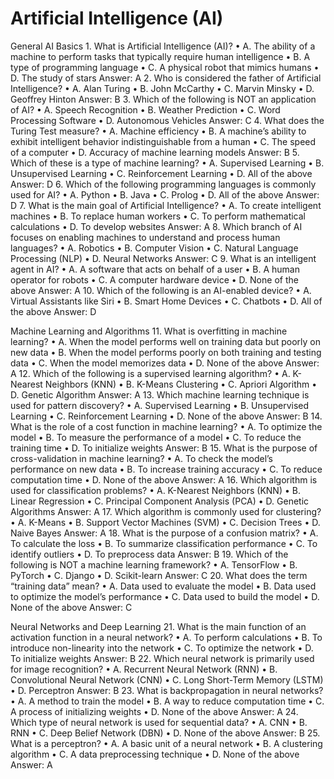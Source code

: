 # Artificial Intelligence (AI)

General AI Basics
	1.	What is Artificial Intelligence (AI)?
	•	A. The ability of a machine to perform tasks that typically require human intelligence
	•	B. A type of programming language
	•	C. A physical robot that mimics humans
	•	D. The study of stars
Answer: A
	2.	Who is considered the father of Artificial Intelligence?
	•	A. Alan Turing
	•	B. John McCarthy
	•	C. Marvin Minsky
	•	D. Geoffrey Hinton
Answer: B
	3.	Which of the following is NOT an application of AI?
	•	A. Speech Recognition
	•	B. Weather Prediction
	•	C. Word Processing Software
	•	D. Autonomous Vehicles
Answer: C
	4.	What does the Turing Test measure?
	•	A. Machine efficiency
	•	B. A machine’s ability to exhibit intelligent behavior indistinguishable from a human
	•	C. The speed of a computer
	•	D. Accuracy of machine learning models
Answer: B
	5.	Which of these is a type of machine learning?
	•	A. Supervised Learning
	•	B. Unsupervised Learning
	•	C. Reinforcement Learning
	•	D. All of the above
Answer: D
	6.	Which of the following programming languages is commonly used for AI?
	•	A. Python
	•	B. Java
	•	C. Prolog
	•	D. All of the above
Answer: D
	7.	What is the main goal of Artificial Intelligence?
	•	A. To create intelligent machines
	•	B. To replace human workers
	•	C. To perform mathematical calculations
	•	D. To develop websites
Answer: A
	8.	Which branch of AI focuses on enabling machines to understand and process human languages?
	•	A. Robotics
	•	B. Computer Vision
	•	C. Natural Language Processing (NLP)
	•	D. Neural Networks
Answer: C
	9.	What is an intelligent agent in AI?
	•	A. A software that acts on behalf of a user
	•	B. A human operator for robots
	•	C. A computer hardware device
	•	D. None of the above
Answer: A
	10.	Which of the following is an AI-enabled device?
	•	A. Virtual Assistants like Siri
	•	B. Smart Home Devices
	•	C. Chatbots
	•	D. All of the above
Answer: D

Machine Learning and Algorithms
	11.	What is overfitting in machine learning?
	•	A. When the model performs well on training data but poorly on new data
	•	B. When the model performs poorly on both training and testing data
	•	C. When the model memorizes data
	•	D. None of the above
Answer: A
	12.	Which of the following is a supervised learning algorithm?
	•	A. K-Nearest Neighbors (KNN)
	•	B. K-Means Clustering
	•	C. Apriori Algorithm
	•	D. Genetic Algorithm
Answer: A
	13.	Which machine learning technique is used for pattern discovery?
	•	A. Supervised Learning
	•	B. Unsupervised Learning
	•	C. Reinforcement Learning
	•	D. None of the above
Answer: B
	14.	What is the role of a cost function in machine learning?
	•	A. To optimize the model
	•	B. To measure the performance of a model
	•	C. To reduce the training time
	•	D. To initialize weights
Answer: B
	15.	What is the purpose of cross-validation in machine learning?
	•	A. To check the model’s performance on new data
	•	B. To increase training accuracy
	•	C. To reduce computation time
	•	D. None of the above
Answer: A
	16.	Which algorithm is used for classification problems?
	•	A. K-Nearest Neighbors (KNN)
	•	B. Linear Regression
	•	C. Principal Component Analysis (PCA)
	•	D. Genetic Algorithms
Answer: A
	17.	Which algorithm is commonly used for clustering?
	•	A. K-Means
	•	B. Support Vector Machines (SVM)
	•	C. Decision Trees
	•	D. Naive Bayes
Answer: A
	18.	What is the purpose of a confusion matrix?
	•	A. To calculate the loss
	•	B. To summarize classification performance
	•	C. To identify outliers
	•	D. To preprocess data
Answer: B
	19.	Which of the following is NOT a machine learning framework?
	•	A. TensorFlow
	•	B. PyTorch
	•	C. Django
	•	D. Scikit-learn
Answer: C
	20.	What does the term “training data” mean?
	•	A. Data used to evaluate the model
	•	B. Data used to optimize the model’s performance
	•	C. Data used to build the model
	•	D. None of the above
Answer: C

Neural Networks and Deep Learning
	21.	What is the main function of an activation function in a neural network?
	•	A. To perform calculations
	•	B. To introduce non-linearity into the network
	•	C. To optimize the network
	•	D. To initialize weights
Answer: B
	22.	Which neural network is primarily used for image recognition?
	•	A. Recurrent Neural Network (RNN)
	•	B. Convolutional Neural Network (CNN)
	•	C. Long Short-Term Memory (LSTM)
	•	D. Perceptron
Answer: B
	23.	What is backpropagation in neural networks?
	•	A. A method to train the model
	•	B. A way to reduce computation time
	•	C. A process of initializing weights
	•	D. None of the above
Answer: A
	24.	Which type of neural network is used for sequential data?
	•	A. CNN
	•	B. RNN
	•	C. Deep Belief Network (DBN)
	•	D. None of the above
Answer: B
	25.	What is a perceptron?
	•	A. A basic unit of a neural network
	•	B. A clustering algorithm
	•	C. A data preprocessing technique
	•	D. None of the above
Answer: A
